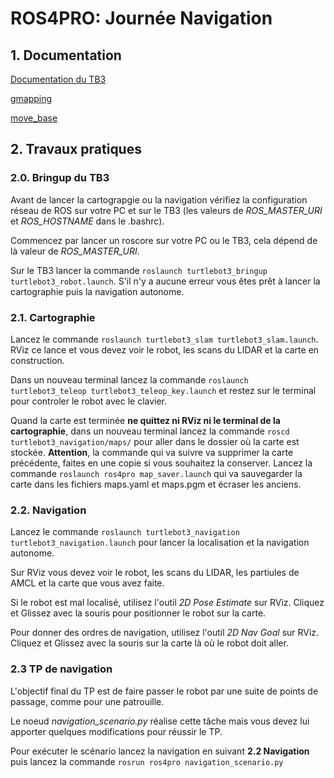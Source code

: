 # ROS4PRO: Journée Navigation

## 1. Documentation
[Documentation du TB3](http://emanual.robotis.com/docs/en/platform/turtlebot3/overview/) 

[gmapping](http://wiki.ros.org/gmapping)

[move_base](http://wiki.ros.org/move_base)

## 2. Travaux pratiques

### 2.0. Bringup du TB3 
Avant de lancer la cartograpgie ou la navigation vérifiez la configuration réseau de ROS sur votre PC et sur le TB3 (les valeurs de *ROS_MASTER_URI* et *ROS_HOSTNAME* dans le .bashrc).

Commencez par lancer un roscore sur votre PC ou le TB3, cela dépend de là valeur de *ROS_MASTER_URI*.

Sur le TB3 lancer la commande `roslaunch turtlebot3_bringup turtlebot3_robot.launch`.
S'il n'y a aucune erreur vous êtes prêt à lancer la cartographie puis la navigation autonome.

### 2.1. Cartographie 
Lancez le commande `roslaunch turtlebot3_slam turtlebot3_slam.launch`. RViz ce lance et vous devez voir le robot, les scans du LIDAR et la carte en construction.

Dans un nouveau terminal lancez la commande `roslaunch turtlebot3_teleop turtlebot3_teleop_key.launch` et restez sur le terminal pour controler le robot avec le clavier.

Quand la carte est terminée **ne quittez ni RViz ni le terminal de la cartographie**, dans un nouveau terminal lancez la commande `roscd turtlebot3_navigation/maps/` pour aller dans le dossier où la carte est stockée. **Attention**, la commande qui va suivre va supprimer la carte précédente, faites en une copie si vous souhaitez la conserver. Lancez la commande `roslaunch ros4pro map_saver.launch` qui va sauvegarder la carte dans les fichiers maps.yaml et maps.pgm et écraser les anciens.

### 2.2. Navigation
Lancez le commande `roslaunch turtlebot3_navigation turtlebot3_navigation.launch` pour lancer la localisation et la navigation autonome.

Sur RViz vous devez voir le robot, les scans du LIDAR, les partiules de AMCL et la carte que vous avez faite.

Si le robot est mal localisé, utilisez l'outil *2D Pose Estimate* sur RViz. Cliquez et Glissez avec la souris pour positionner le robot sur la carte.

Pour donner des ordres de navigation, utilisez l'outil *2D Nav Goal* sur RViz. Cliquez et Glissez avec la souris sur la carte là où le robot doit aller.

### 2.3 TP de navigation
L'objectif final du TP est de faire passer le robot par une suite de points de passage, comme pour une patrouille.

Le noeud *navigation_scenario.py* réalise cette tâche mais vous devez lui apporter quelques modifications pour réussir le TP.

Pour exécuter le scénario lancez la navigation en suivant **2.2 Navigation** puis lancez la commande `rosrun ros4pro navigation_scenario.py`


